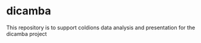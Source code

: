 # dicamba
This repository is to support coldions data analysis and presentation for the dicamba project
